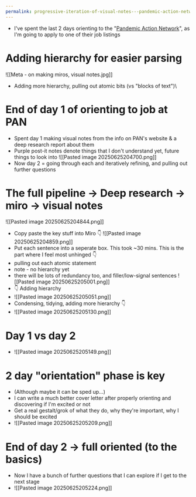 ```yaml
---
permalink: progressive-iteration-of-visual-notes---pandemic-action-network-examples
---
```


- I've spent the last 2 days orienting to the "[Pandemic Action Network](https://www.pandemicactionnetwork.org/)", as I'm going to apply to one of their job listings
# Adding hierarchy for easier parsing
![[Meta - on making miros, visual notes.jpg]]
- Adding more hierarchy, pulling out atomic bits (vs "blocks of text")\
# End of day 1 of orienting to job at PAN
- Spent day 1 making visual notes from the info on PAN's website & a deep research report about them
- Purple post-it notes denote things that I don't understand yet, future things to look into
![[Pasted image 20250625204700.png]]
- Now day 2 = going through each and iteratively refining, and pulling out further questions
# The full pipeline → Deep research → miro → visual notes
![[Pasted image 20250625204844.png]]
- Copy paste the key stuff into Miro 👇
![[Pasted image 20250625204859.png]]
- Put each sentence into a seperate box. This took ~30 mins. This is the part where I feel most unhinged 👇
- pulling out each atomic statement
- note - no hierarchy yet
- there will be lots of redundancy too, and filler/low-signal sentences
![[Pasted image 20250625205001.png]]
- 👇 Adding hierarchy
- ![[Pasted image 20250625205051.png]]
- Condensing, tidying, adding more hierarchy 👇
- ![[Pasted image 20250625205130.png]]
# Day 1 vs day 2
- ![[Pasted image 20250625205149.png]]
# 2 day "orientation" phase is key
- (Although maybe it can be sped up...)
- I can write a much better cover letter after properly orienting and discovering if I'm excited or not
- Get a real gestalt/grok of what they do, why they're important, why I should be excited
- ![[Pasted image 20250625205209.png]]
# End of day 2 → full oriented (to the basics)
- Now I have a bunch of further questions that I can explore if I get to the next stage
- ![[Pasted image 20250625205224.png]]